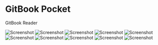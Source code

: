 GitBook Pocket
===============
GitBook Reader

![Screenshot](https://github.com/TerryTsai/GitBookPocket/blob/master/screens/Screenshot_1493266008.png)
![Screenshot](https://github.com/TerryTsai/GitBookPocket/blob/master/screens/Screenshot_1493266029.png)
![Screenshot](https://github.com/TerryTsai/GitBookPocket/blob/master/screens/Screenshot_1493266062.png)
![Screenshot](https://github.com/TerryTsai/GitBookPocket/blob/master/screens/Screenshot_1493266076.png)
![Screenshot](https://github.com/TerryTsai/GitBookPocket/blob/master/screens/Screenshot_1493266079.png)
![Screenshot](https://github.com/TerryTsai/GitBookPocket/blob/master/screens/Screenshot_1493266082.png)
![Screenshot](https://github.com/TerryTsai/GitBookPocket/blob/master/screens/Screenshot_1493266092.png)
![Screenshot](https://github.com/TerryTsai/GitBookPocket/blob/master/screens/Screenshot_1493266097.png)
![Screenshot](https://github.com/TerryTsai/GitBookPocket/blob/master/screens/Screenshot_1493266104.png)
![Screenshot](https://github.com/TerryTsai/GitBookPocket/blob/master/screens/Screenshot_1493266112.png)
